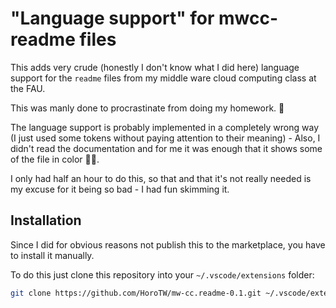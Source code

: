 # "Language support" for mwcc-readme files

This adds very crude (honestly I don't know what I did here) language support for the `readme` files from my middle ware cloud computing class at the FAU.

This was manly done to procrastinate from doing my homework. 🤣

The language support is probably implemented in a completely wrong way (I just used some tokens without paying attention to their meaning) - Also, I didn't read the documentation and for me it was enough that it shows some of the file in color 🤣🤣.

I only had half an hour to do this, so that and that it's not really needed is my excuse for it being so bad - I had fun skimming it.

## Installation
Since I did for obvious reasons not publish this to the marketplace, you have to install it manually.

To do this just clone this repository into your `~/.vscode/extensions` folder:

```bash
git clone https://github.com/HoroTW/mw-cc.readme-0.1.git ~/.vscode/extensions/mw-cc.readme-0.1
```
